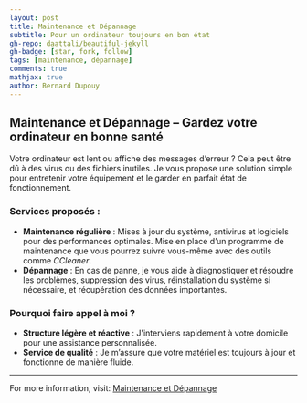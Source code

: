 ```yaml
---
layout: post
title: Maintenance et Dépannage
subtitle: Pour un ordinateur toujours en bon état
gh-repo: daattali/beautiful-jekyll
gh-badge: [star, fork, follow]
tags: [maintenance, dépannage]
comments: true
mathjax: true
author: Bernard Dupouy
---
```


## Maintenance et Dépannage – Gardez votre ordinateur en bonne santé

Votre ordinateur est lent ou affiche des messages d’erreur ? Cela peut être dû à des virus ou des fichiers inutiles. Je vous propose une solution simple pour entretenir votre équipement et le garder en parfait état de fonctionnement.

### Services proposés :
- **Maintenance régulière** : Mises à jour du système, antivirus et logiciels pour des performances optimales. Mise en place d’un programme de maintenance que vous pourrez suivre vous-même avec des outils comme *CCleaner*.
- **Dépannage** : En cas de panne, je vous aide à diagnostiquer et résoudre les problèmes, suppression des virus, réinstallation du système si nécessaire, et récupération des données importantes.

### Pourquoi faire appel à moi ?
- **Structure légère et réactive** : J'interviens rapidement à votre domicile pour une assistance personnalisée.
- **Service de qualité** : Je m’assure que votre matériel est toujours à jour et fonctionne de manière fluide.

---

For more information, visit: [Maintenance et Dépannage](https://abc-informatia.fr/prestations-informatiques-a-domicile/maintenance-et-depannage.html)
